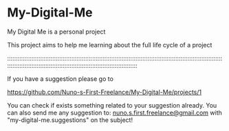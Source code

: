 # My-Digital-Me
My Digital Me is a personal project

This project aims to help me learning about the full life cycle of a project

:::::::::::::::::::::::::::::::::::::::::::::::::::::::::::::::::::::::::::::::::::::::::::::::::::::::::::::::::::::::::::::::::::::::::::::::::::::::::::::::::::::::::::::::::::::::::::::::::::::::

If you have a suggestion please go to

https://github.com/Nuno-s-First-Freelance/My-Digital-Me/projects/1 

You can check if exists something related to your suggestion already.
You can also send me any suggestion to: nuno.s.first.freelance@gmail.com  with "my-digital-me.suggestions" on the subject!
